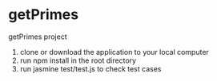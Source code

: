 # getPrimes
getPrimes project

1. clone or download the application to your local computer
2. run npm install in the root directory
3. run jasmine test/test.js to check test cases
